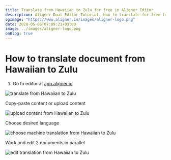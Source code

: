 ```yaml
---
title: Translate from Hawaiian to Zulu for free in Aligner Editor
description: Aligner Dual Editor Tutorial. How to translate for free from Hawaiian to Zulu. Aligner is multilingual document management platform. 
ogImage: "https://www.aligner.io/images/aligner-logo.png"
date: 2020-05-06T07:09:21+03:00
image: ../images/aligner-logo.png
onBlog: true
---
```


# How to translate document from Hawaiian to Zulu

1. Go to editor at [app.aligner.io](https://app.aligner.io "Aligner App web page")

![translate from Hawaiian to Zulu](../aligner-blank-editor.png "translate from Hawaiian to Zulu")

Copy-paste content or upload content

![upload content from Hawaiian to Zulu](../aligner-uploaded-document.png "upload content from Hawaiian to Zulu")

Choose desired language

![choose machine translation from Hawaiian to Zulu](../aligner-language-dropdown.png "choose machine translation from Hawaiian to Zulu")

Work and edit 2 documents in parallel

![edit translation from Hawaiian to Zulu](../aligner-double-sitded-editor.png "edit translation from Hawaiian to Zulu")

